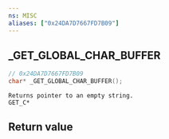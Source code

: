 ```yaml
---
ns: MISC
aliases: ["0x24DA7D7667FD7B09"]
---
```

## _GET_GLOBAL_CHAR_BUFFER

```c
// 0x24DA7D7667FD7B09
char* _GET_GLOBAL_CHAR_BUFFER();
```

```
Returns pointer to an empty string.
GET_C*
```

## Return value
